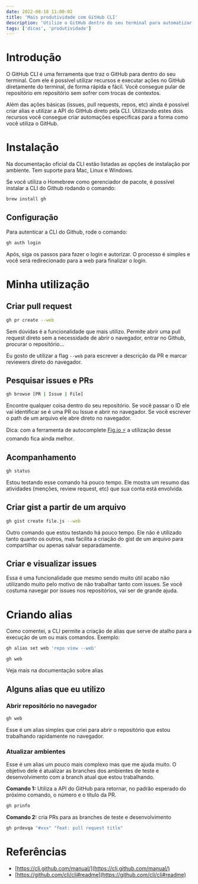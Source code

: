 ```yaml
---
date: 2022-08-18 11:00:02
title: 'Mais produtividade com GitHub CLI'
description: 'Utilize o GitHub dentro do seu terminal para automatizar tarefas'
tags: ['dicas', 'produtividade']
---
```


# Introdução

O GitHub CLI é uma ferramenta que traz o GitHub para dentro do seu terminal. Com ele é possível utilizar recursos e executar ações no GitHub diretamente do terminal, de forma rápida e fácil. Você consegue pular de repositório em repositório sem sofrer com trocas de contextos.

Além das ações básicas (issues, pull requests, repos, etc) ainda é possível criar alias e utilizar a API do GitHub direto pela CLI. Utilizando estes dois recursos você consegue criar automações específicas para a forma como você utiliza o GitHub.

# Instalação

Na documentação oficial da CLI estão listadas as opções de instalação por ambiente. Tem suporte para Mac, Linux e Windows.

Se você utiliza o Homebrew como gerenciador de pacote, é possível instalar a CLI do Github rodando o comando:

```bash
brew install gh
```

## Configuração

Para autenticar a CLI do Github, rode o comando:

```bash
gh auth login
```

Após, siga os passos para fazer o login e autorizar. O processo é simples e você será redirecionado para a web para finalizar o login.

# Minha utilização

## Criar pull request

```bash
gh pr create --web
```

Sem dúvidas é a funcionalidade que mais utilizo. Permite abrir uma pull request direto sem a necessidade de abrir o navegador, entrar no Github, procurar o repositório…

Eu gosto de utilizar a flag `--web` para escrever a descrição da PR e marcar reviewers direto do navegador.

## Pesquisar issues e PRs

```bash
gh browse [PR | Issue | File]
```

Encontre qualquer coisa dentro do seu repositório. Se você passar o ID ele vai identificar se é uma PR ou Issue e abrir no navegador. Se você escrever o path de um arquivo ele abre direto no navegador.

Dica: com a ferramenta de autocomplete [Fig.io ⚡️](http://Fig.io) a utilização desse comando fica ainda melhor.

## Acompanhamento

```bash
gh status
```

Estou testando esse comando há pouco tempo. Ele mostra um resumo das atividades (menções, review request, etc) que sua conta está envolvida.

## Criar gist a partir de um arquivo

```bash
gh gist create file.js --web
```

Outro comando que estou testando há pouco tempo. Ele não é utilizado tanto quanto os outros, mas facilita a criação do gist de um arquivo para compartilhar ou apenas salvar separadamente.

## Criar e visualizar issues

Essa é uma funcionalidade que mesmo sendo muito útil acabo não utilizando muito pelo motivo de não trabalhar tanto com issues. Se você costuma navegar por issues nos repositórios, vai ser de grande ajuda.

# Criando alias

Como comentei, a CLI permite a criação de alias que serve de atalho para a execução de um ou mais comandos. Exemplo:

```bash
gh alias set web 'repo view --web'

gh web
```

Veja mais na documentação sobre alias

## Alguns alias que eu utilizo

### Abrir repositório no navegador

```bash
gh web
```

Esse é um alias simples que criei para abrir o repositório que estou trabalhando rapidamente no navegador.

### Atualizar ambientes

Esse é um alias um pouco mais complexo mas que me ajuda muito. O objetivo dele é atualizar as branches dos ambientes de teste e desenvolvimento com a branch atual que estou trabalhando.

**Comando 1:** Utiliza a API do GitHub para retornar, no padrão esperado do próximo comando, o número e o título da PR.

```bash
gh prinfo
```

**Comando 2:** cria PRs para as branches de teste e desenvolvimento

```bash
gh prdevqa "#xxx" "feat: pull request title"
```

# Referências

- [https://cli.github.com/manual/](https://cli.github.com/manual/)
- [https://github.com/cli/cli#readme](https://github.com/cli/cli#readme)
